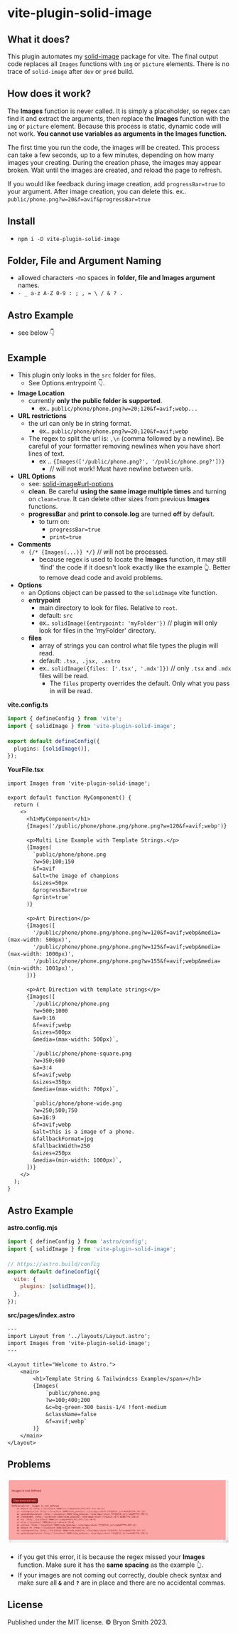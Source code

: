 # vite-plugin-solid-image

## What it does?

This plugin automates my [solid-image](https://www.npmjs.com/package/solid-image) package for vite.
The final output code replaces all `Images` functions with `img` or `picture` elements. There is no trace of `solid-image` after `dev` or `prod` build.

## How does it work?

The **Images** function is never called. It is simply a placeholder, so regex can find it and extract the arguments, then replace the **Images** function with the `img` or `picture` element. Because this process is static, dynamic code will not work. **You cannot use variables as arguments in the Images function.**

The first time you run the code, the images will be created. This process can take a few seconds, up to a few minutes, depending on how many images your creating. During the creation phase, the images may appear broken. Wait until the images are created, and reload the page to refresh.

If you would like feedback during image creation, add `progressBar=true` to your argument. After image creation, you can delete this.
ex.. `public/phone.png?w=20&f=avif&progressBar=true`

## Install

- `npm i -D vite-plugin-solid-image`

## Folder, File and Argument Naming

- allowed characters -no spaces in **folder, file and Images argument** names.
- `- _ a-z A-Z 0-9 : ; , = \ / & ? .`

## Astro Example

- see below 👇

## Example

- This plugin only looks in the `src` folder for files.
  - See Options.entrypoint 👇.
- **Image Location**
  - currently **only the public folder is supported**.
    - ex.. `public/phone/phone.png?w=20;120&f=avif;webp...`
- **URL restrictions**
  - the url can only be in string format.
    - ex.. `public/phone/phone.png?w=20;120&f=avif;webp`
  - The regex to split the url is: `,\n` (comma followed by a newline). Be careful of your formatter removing newlines when you have short lines of text.
    - ex .. `{Images(['/public/phone.png?', '/public/phone.png?'])}`
      - // will not work! Must have newline between urls.
- **URL Options**
  - see: [solid-image#url-options](https://github.com/webmastersmith/solid-image#url-options)
  - **clean**. Be careful **using the same image multiple times** and turning on `clean=true`. It can delete other sizes from previous **Images** functions.
  - **progressBar** and **print to console.log** are turned **off** by default.
    - to turn on:
      - `progressBar=true`
      - `print=true`
- **Comments**
  - `{/* {Images(...)} */}` // will not be processed.
    - because regex is used to locate the **Images** function, it may still 'find' the code if it doesn't look exactly like the example 👆. Better to remove dead code and avoid problems.
- **Options**
  - an Options object can be passed to the `solidImage` vite function.
  - **entrypoint**
    - main directory to look for files. Relative to `root`.
    - default: `src`
    - ex.. `solidImage({entrypoint: 'myFolder'})` // plugin will only look for files in the 'myFolder' directory.
  - **files**
    - array of strings you can control what file types the plugin will read.
    - default: `.tsx, .jsx, .astro`
    - ex.. `solidImage({files: ['.tsx', '.mdx']})` // only `.tsx` and `.mdx` files will be read.
      - The `files` property overrides the default. Only what you pass in will be read.

**vite.config.ts**

```ts
import { defineConfig } from 'vite';
import { solidImage } from 'vite-plugin-solid-image';

export default defineConfig({
  plugins: [solidImage()],
});
```

**YourFile.tsx**

```tsx
import Images from 'vite-plugin-solid-image';

export default function MyComponent() {
  return (
    <>
      <h1>MyComponent</h1>
      {Images('/public/phone/phone.png/phone.png?w=120&f=avif;webp')}

      <p>Multi Line Example with Template Strings.</p>
      {Images(
        `public/phone/phone.png
        ?w=50;100;150
        &f=avif
        &alt=the image of champions
        &sizes=50px
        &progressBar=true
        &print=true`
      )}

      <p>Art Direction</p>
      {Images([
        '/public/phone/phone.png/phone.png?w=120&f=avif;webp&media=(max-width: 500px)',
        '/public/phone/phone.png/phone.png?w=125&f=avif;webp&media=(max-width: 1000px)',
        '/public/phone/phone.png/phone.png?w=155&f=avif;webp&media=(min-width: 1001px)',
      ])}

      <p>Art Direction with template strings</p>
      {Images([
        `/public/phone/phone.png
        ?w=500;1000
        &a=9:16
        &f=avif;webp
        &sizes=500px
        &media=(max-width: 500px)`,

        `/public/phone/phone-square.png
        ?w=350;600
        &a=3:4
        &f=avif;webp
        &sizes=350px
        &media=(max-width: 700px)`,

        `public/phone/phone-wide.png
        ?w=250;500;750
        &a=16:9
        &f=avif;webp
        &alt=this is a image of a phone.
        &fallbackFormat=jpg
        &fallbackWidth=250
        &sizes=250px
        &media=(min-width: 1000px)`,
      ])}
    </>
  );
}
```

## Astro Example

**astro.config.mjs**

```js
import { defineConfig } from 'astro/config';
import { solidImage } from 'vite-plugin-solid-image';

// https://astro.build/config
export default defineConfig({
  vite: {
    plugins: [solidImage()],
  },
});
```

**src/pages/index.astro**

```astro
---
import Layout from '../layouts/Layout.astro';
import Images from 'vite-plugin-solid-image';
---

<Layout title="Welcome to Astro.">
	<main>
		<h1>Template String & Tailwindcss Example</span></h1>
		{Images(
			`public/phone.png
			?w=100;400;200
			&c=bg-green-300 basis-1/4 !font-medium
			&className=false
			&f=avif;webp`
		)}
	</main>
</Layout>
```

## Problems

![images not defined](https://github.com/webmastersmith/vite-plugin-solid-image/blob/main/images/images-not-defined.png)

- if you get this error, it is because the regex missed your **Images** function. Make sure it has the **same spacing** as the example 👆.
- If your images are not coming out correctly, double check syntax and make sure all **`&`** and **`?`** are in place and there are no accidental commas.

## License

Published under the MIT license. © Bryon Smith 2023.
